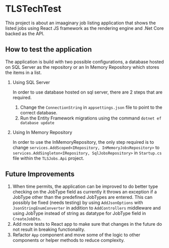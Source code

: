 # TLSTechTest

This project is about an imaaginary job listing application that shows the listed jobs using React JS framework as the rendering engine and .Net Core backed as the API.

## How to test the application

The application is build with two possible configurations, a database hosted on SQL Server as the repository or an In Memory Repository which stores the items in a list.
1. Using SQL Server
    
    In order to use database hosted on sql server, there are 2 steps that are required.
    1. Change the `ConnectionString` in `appsettings.json` file to point to the correct database.
    2. Run the Entity Framework migrations using the command `dotnet ef database update`

2. Using In Memory Repository

    In order to use the InMemoryRepository, the only step required is to change `services.AddScoped<IRepository, InMemoryJobsRepository>` to `services.AddSingleton<IRepository, SqlJobsRepository>` in `Startup.cs` file within the `TLSJobs.Api` project.

## Future Improvements

1. When time permits, the application can be improved to do better type checking on the JobType field as currently it throws an exception if a JobType other than the predefined JobTypes are entered. This can possibly be fixed (needs testing) by using `AddJsonOptions` with `JsonStringEnumConverter` in addition to `AddControllers` middleware and using JobType instead of string as datatype for JobType field in `CreateJobDto`.
2. Add more tests to React app to make sure that changes in the future do not result in breaking functionality.
3. Refactor `App` component and move some of the logic to other components or helper methods to reduce complexity.
